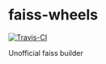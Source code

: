 # faiss-wheels

[![Travis-CI](https://img.shields.io/travis/kyamagu/faiss-wheels.svg)](https://travis-ci.org/kyamagu/faiss-wheels)

Unofficial faiss builder
